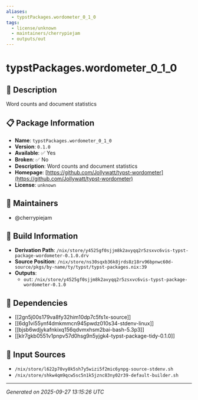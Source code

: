 ```yaml
---
aliases:
  - typstPackages.wordometer_0_1_0
tags:
  - license/unknown
  - maintainers/cherrypiejam
  - outputs/out
---
```


# typstPackages.wordometer_0_1_0

## 📝 Description

Word counts and document statistics

## 📋 Package Information

- **Name**: `typstPackages.wordometer_0_1_0`
- **Version**: `0.1.0`
- **Available**: ✅ Yes
- **Broken**: ✅ No
- **Description**: Word counts and document statistics
- **Homepage**: [https://github.com/Jollywatt/typst-wordometer](https://github.com/Jollywatt/typst-wordometer)
- **License**: `unknown`
## 👥 Maintainers

- @cherrypiejam


## 🔧 Build Information

- **Derivation Path**: `/nix/store/y4525gf0sjjm8k2avyqq2r5zsxvc6vis-typst-package-wordometer-0.1.0.drv`
- **Source Position**: `/nix/store/ns30sqxb36k8jrds8z18rv96bpnwc60d-source/pkgs/by-name/ty/typst/typst-packages.nix:39`
- **Outputs**:
  - `out`:  `/nix/store/y4525gf0sjjm8k2avyqq2r5zsxvc6vis-typst-package-wordometer-0.1.0`

## 🔗 Dependencies

- [[2gn5j00s179va8fy32him10dp7c5fs1x-source]]
- [[6dg1vi55ynf4dmkmmcn945pwdz010s34-stdenv-linux]]
- [[bjsb6wdjykafnkixq156qdvmxhsm2bai-bash-5.3p3]]
- [[klr7gkb0551v1pnpv57d0hsg9n5yjgk4-typst-package-tidy-0.1.0]]

## 📁 Input Sources

- `/nix/store/l622p70vy8k5sh7y5wizi5f2mic6ynpg-source-stdenv.sh`
- `/nix/store/shkw4qm9qcw5sc5n1k5jznc83ny02r39-default-builder.sh`

---
*Generated on 2025-09-27 13:15:26 UTC*
